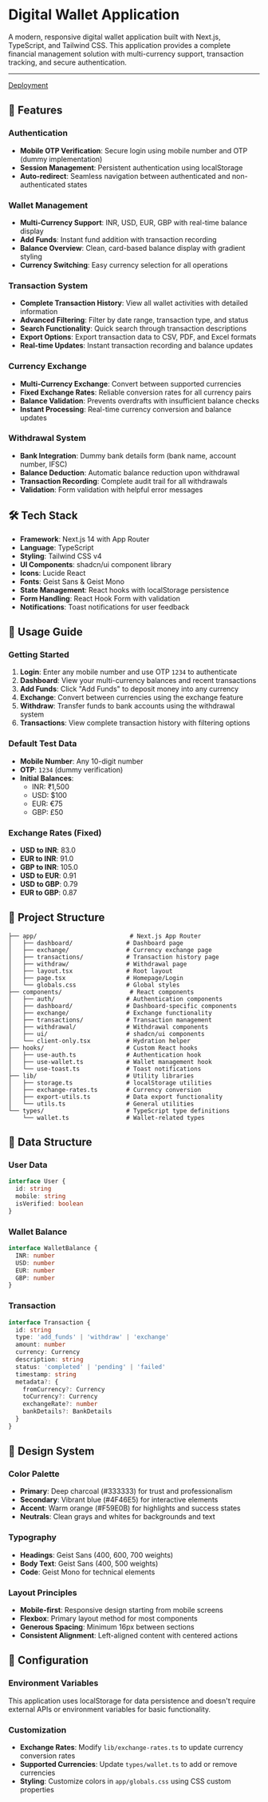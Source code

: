 # Digital Wallet Application

A modern, responsive digital wallet application built with Next.js, TypeScript, and Tailwind CSS. This application provides a complete financial management solution with multi-currency support, transaction tracking, and secure authentication.

-------------
[Deployment](https://my-wallet-theta-neon.vercel.app)
## 🚀 Features

### Authentication
- **Mobile OTP Verification**: Secure login using mobile number and OTP (dummy implementation)
- **Session Management**: Persistent authentication using localStorage
- **Auto-redirect**: Seamless navigation between authenticated and non-authenticated states

### Wallet Management
- **Multi-Currency Support**: INR, USD, EUR, GBP with real-time balance display
- **Add Funds**: Instant fund addition with transaction recording
- **Balance Overview**: Clean, card-based balance display with gradient styling
- **Currency Switching**: Easy currency selection for all operations

### Transaction System
- **Complete Transaction History**: View all wallet activities with detailed information
- **Advanced Filtering**: Filter by date range, transaction type, and status
- **Search Functionality**: Quick search through transaction descriptions
- **Export Options**: Export transaction data to CSV, PDF, and Excel formats
- **Real-time Updates**: Instant transaction recording and balance updates

### Currency Exchange
- **Multi-Currency Exchange**: Convert between supported currencies
- **Fixed Exchange Rates**: Reliable conversion rates for all currency pairs
- **Balance Validation**: Prevents overdrafts with insufficient balance checks
- **Instant Processing**: Real-time currency conversion and balance updates

### Withdrawal System
- **Bank Integration**: Dummy bank details form (bank name, account number, IFSC)
- **Balance Deduction**: Automatic balance reduction upon withdrawal
- **Transaction Recording**: Complete audit trail for all withdrawals
- **Validation**: Form validation with helpful error messages

## 🛠️ Tech Stack

- **Framework**: Next.js 14 with App Router
- **Language**: TypeScript
- **Styling**: Tailwind CSS v4
- **UI Components**: shadcn/ui component library
- **Icons**: Lucide React
- **Fonts**: Geist Sans & Geist Mono
- **State Management**: React hooks with localStorage persistence
- **Form Handling**: React Hook Form with validation
- **Notifications**: Toast notifications for user feedback

## 🎯 Usage Guide

### Getting Started
1. **Login**: Enter any mobile number and use OTP `1234` to authenticate
2. **Dashboard**: View your multi-currency balances and recent transactions
3. **Add Funds**: Click "Add Funds" to deposit money into any currency
4. **Exchange**: Convert between currencies using the exchange feature
5. **Withdraw**: Transfer funds to bank accounts using the withdrawal system
6. **Transactions**: View complete transaction history with filtering options

### Default Test Data
- **Mobile Number**: Any 10-digit number
- **OTP**: `1234` (dummy verification)
- **Initial Balances**: 
  - INR: ₹1,500
  - USD: $100
  - EUR: €75
  - GBP: £50

### Exchange Rates (Fixed)
- **USD to INR**: 83.0
- **EUR to INR**: 91.0
- **GBP to INR**: 105.0
- **USD to EUR**: 0.91
- **USD to GBP**: 0.79
- **EUR to GBP**: 0.87

## 📁 Project Structure

```
├── app/                          # Next.js App Router
│   ├── dashboard/               # Dashboard page
│   ├── exchange/                # Currency exchange page
│   ├── transactions/            # Transaction history page
│   ├── withdraw/                # Withdrawal page
│   ├── layout.tsx               # Root layout
│   ├── page.tsx                 # Homepage/Login
│   └── globals.css              # Global styles
├── components/                   # React components
│   ├── auth/                    # Authentication components
│   ├── dashboard/               # Dashboard-specific components
│   ├── exchange/                # Exchange functionality
│   ├── transactions/            # Transaction management
│   ├── withdrawal/              # Withdrawal components
│   ├── ui/                      # shadcn/ui components
│   └── client-only.tsx          # Hydration helper
├── hooks/                       # Custom React hooks
│   ├── use-auth.ts              # Authentication hook
│   ├── use-wallet.ts            # Wallet management hook
│   └── use-toast.ts             # Toast notifications
├── lib/                         # Utility libraries
│   ├── storage.ts               # localStorage utilities
│   ├── exchange-rates.ts        # Currency conversion
│   ├── export-utils.ts          # Data export functionality
│   └── utils.ts                 # General utilities
└── types/                       # TypeScript type definitions
    └── wallet.ts                # Wallet-related types
```

## 💾 Data Structure

### User Data
```typescript
interface User {
  id: string
  mobile: string
  isVerified: boolean
}
```

### Wallet Balance
```typescript
interface WalletBalance {
  INR: number
  USD: number
  EUR: number
  GBP: number
}
```

### Transaction
```typescript
interface Transaction {
  id: string
  type: 'add_funds' | 'withdraw' | 'exchange'
  amount: number
  currency: Currency
  description: string
  status: 'completed' | 'pending' | 'failed'
  timestamp: string
  metadata?: {
    fromCurrency?: Currency
    toCurrency?: Currency
    exchangeRate?: number
    bankDetails?: BankDetails
  }
}
```

## 🎨 Design System

### Color Palette
- **Primary**: Deep charcoal (#333333) for trust and professionalism
- **Secondary**: Vibrant blue (#4F46E5) for interactive elements
- **Accent**: Warm orange (#F59E0B) for highlights and success states
- **Neutrals**: Clean grays and whites for backgrounds and text

### Typography
- **Headings**: Geist Sans (400, 600, 700 weights)
- **Body Text**: Geist Sans (400, 500 weights)
- **Code**: Geist Mono for technical elements

### Layout Principles
- **Mobile-first**: Responsive design starting from mobile screens
- **Flexbox**: Primary layout method for most components
- **Generous Spacing**: Minimum 16px between sections
- **Consistent Alignment**: Left-aligned content with centered actions

## 🔧 Configuration

### Environment Variables
This application uses localStorage for data persistence and doesn't require external APIs or environment variables for basic functionality.

### Customization
- **Exchange Rates**: Modify `lib/exchange-rates.ts` to update currency conversion rates
- **Supported Currencies**: Update `types/wallet.ts` to add or remove currencies
- **Styling**: Customize colors in `app/globals.css` using CSS custom properties

